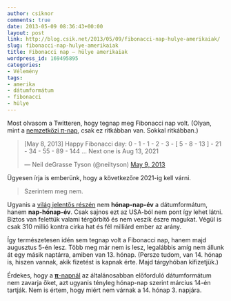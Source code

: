```yaml
---
author: csiknor
comments: true
date: 2013-05-09 08:36:43+00:00
layout: post
link: http://blog.csik.net/2013/05/09/fibonacci-nap-hulye-amerikaiak/
slug: fibonacci-nap-hulye-amerikaiak
title: Fibonacci nap – hülye amerikaiak
wordpress_id: 169495895
categories:
- Vélemény
tags:
- amerika
- dátumformátum
- fibonacci
- hülye
---
```


Most olvasom a Twitteren, hogy tegnap meg Fibonacci nap volt. (Olyan, mint a [nemzetközi π-nap](http://hu.wikipedia.org/wiki/Nemzetk%C3%B6zi_%CF%80-nap), csak ez ritkábban van. Sokkal ritkábban.)

<blockquote class="twitter-tweet"><p lang="en" dir="ltr">[May 8, 2013] Happy Fibonacci day: 0 - 1 - 1 - 2 - 3 - [ 5 - 8 - 13 ] - 21 - 34 - 55 - 89 - 144 … Next one is Aug 13, 2021</p>&mdash; Neil deGrasse Tyson (@neiltyson) <a href="https://twitter.com/neiltyson/status/332308121605255168?ref_src=twsrc%5Etfw">May 9, 2013</a></blockquote> <script async src="https://platform.twitter.com/widgets.js" charset="utf-8"></script>

Ügyesen írja is emberünk, hogy a következőre 2021-ig kell várni.


<blockquote>Szerintem meg nem.</blockquote>


Ugyanis a [világ jelentős részén](http://en.wikipedia.org/wiki/Date_format_by_country) nem **hónap-nap-év** a dátumformátum, hanem **nap-hónap-év**. Csak sajnos ezt az USA-ból nem pont így lehet látni. Biztos van felettük valami térgörbítő és nem veszik észre magukat. Végül is csak 310 millió kontra cirka hat és fél milliárd ember az arány.

Így természetesen idén sem tegnap volt a Fibonacci nap, hanem majd augusztus 5-én lesz. Több meg már nem is lesz, legalábbis amíg nem állunk át egy másik naptárra, amiben van 13. hónap. (Persze tudom, van 14. hónap is, hiszen vannak, akik fizetést is kapnak érte. Majd tárgyhóban kifizetjük.)

Érdekes, hogy a [**π**-napnál](http://en.wikipedia.org/wiki/Pi_Day) az általánosabban előforduló dátumformátum nem zavarja őket, azt ugyanis tényleg hónap-nap szerint március 14-én tartják. Nem is értem, hogy miért nem várnak a 14. hónap 3. napjára.
